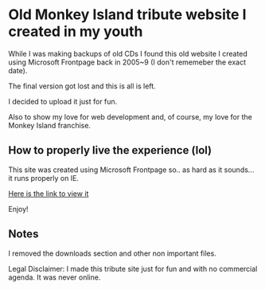 # Old Monkey Island tribute website I created in my youth

While I was making backups of old CDs I found this old website I created using Microsoft Frontpage back in 2005~9 (I don't rememeber the exact date).

The final version got lost and this is all is left.

I decided to upload it just for fun.

Also to show my love for web development and, of course, my love for the Monkey Island franchise.

## How to properly live the experience (lol)

This site was created using Microsoft Frontpage so.. as hard as it sounds... it runs properly on IE.

[Here is the link to view it](https://threehdm.github.io/Monkey_island_tribute_old_code_web_1.0/pagina%20inicio.htm) 

Enjoy!

## Notes

I removed the downloads section and other non important files.

Legal Disclaimer: I made this tribute site just for fun and with no commercial agenda. It was never online.




